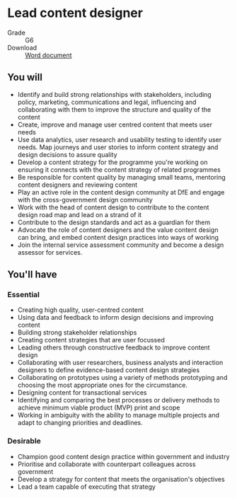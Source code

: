 # Lead content designer

<dl class="govuk-summary-list">
  <div class="govuk-summary-list__row">
    <dt class="govuk-summary-list__key">
      Grade
    </dt>
    <dd class="govuk-summary-list__value">
      G6
    </dd>
  </div>
   <div class="govuk-summary-list__row" data-ignore="true">
    <dt class="govuk-summary-list__key">
      Download
    </dt>
    <dd class="govuk-summary-list__value">
      <a href="word">Word document</a>
    </dd>
  </div></dl>

## You will

* Identify and build strong relationships with stakeholders, including policy, marketing, communications and legal, influencing and collaborating with them to improve the structure and quality of the content
* Create, improve and manage user centred content that meets user needs
* Use data analytics, user research and usability testing to identify user needs. Map journeys and user stories to inform content strategy and design decisions to assure quality
* Develop a content strategy for the programme you're working on ensuring it connects with the content strategy of related programmes
* Be responsible for content quality by managing small teams, mentoring content designers and reviewing content
* Play an active role in the content design community at DfE and engage with the cross-government design community
* Work with the head of content design to contribute to the content design road map and lead on a strand of it
* Contribute to the design standards and act as a guardian for them
* Advocate the role of content designers and the value content design can bring, and embed content design practices into ways of working
* Join the internal service assessment community and become a design assessor for services.

## You'll have

### Essential

* Creating high quality, user-centred content
* Using data and feedback to inform design decisions and improving content
* Building strong stakeholder relationships
* Creating content strategies that are user focussed
* Leading others through constructive feedback to improve content design
* Collaborating with user researchers, business analysts and interaction designers to define evidence-based content design strategies
* Collaborating on prototypes using a variety of methods prototyping and choosing the most appropriate ones for the circumstance.
* Designing content for transactional services
* Identifying and comparing the best processes or delivery methods to achieve minimum viable product (MVP) print and scope
* Working in ambiguity with the ability to manage multiple projects and adapt to changing priorities and deadlines.

### Desirable

* Champion good content design practice within government and industry
* Prioritise and collaborate with counterpart colleagues across government
* Develop a strategy for content that meets the organisation's objectives
* Lead a team capable of executing that strategy
